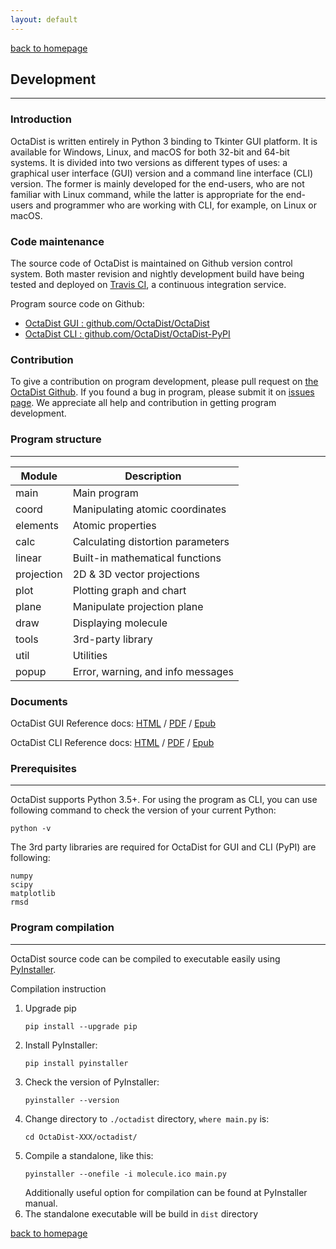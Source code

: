 ```yaml
---
layout: default
---
```

[back to homepage](./)

## Development
***

### Introduction

OctaDist is written entirely in Python 3 binding to Tkinter GUI platform. 
It is available for Windows, Linux, and macOS for both 32-bit and 64-bit systems. 
It is divided into two versions as different types of uses: 
a graphical user interface (GUI) version and a command line interface (CLI) version. 
The former is mainly developed for the end-users, who are not familiar with Linux command, 
while the latter is appropriate for the end-users and programmer who are working with CLI, 
for example, on Linux or macOS. 

### Code maintenance

The source code of OctaDist is maintained on Github version control system. 
Both master revision and nightly development build have being tested and deployed on 
[Travis CI](https://travis-ci.org/), a continuous integration service. 

Program source code on Github: 
- [OctaDist GUI : github.com/OctaDist/OctaDist][Github-GUI-link]
- [OctaDist CLI : github.com/OctaDist/OctaDist-PyPI][Github-CLI-link]

[Github-GUI-link]: https://github.com/OctaDist/OctaDist
[Github-CLI-link]: https://github.com/OctaDist/OctaDist-PyPI

### Contribution

To give a contribution on program development, please pull request on [the OctaDist Github](https://github.com/OctaDist/OctaDist).
If you found a bug in program, please submit it on [issues page](https://github.com/OctaDist/OctaDist/issues). 
We appreciate all help and contribution in getting program development.

### Program structure
***

| Module     | Description       |
| ---------- | ----------------- |
| main       | Main program |
| coord      | Manipulating atomic coordinates |
| elements   | Atomic properties |
| calc       | Calculating distortion parameters |
| linear     | Built-in mathematical functions |
| projection | 2D & 3D vector projections |
| plot       | Plotting graph and chart |
| plane      | Manipulate projection plane |
| draw       | Displaying molecule |
| tools      | 3rd-party library |
| util       | Utilities |
| popup      | Error, warning, and info messages |

### Documents

OctaDist GUI Reference docs: [HTML][GUI-HTML-Link] / [PDF][GUI-PDF-Link] / [Epub][GUI-Epub-Link]

OctaDist CLI Reference docs: [HTML][CLI-HTML-Link] / [PDF][CLI-PDF-Link] / [Epub][CLI-Epub-Link]

[GUI-HTML-Link]: https://octadist.readthedocs.io/en/latest/
[GUI-PDF-Link]: https://readthedocs.org/projects/octadist/downloads/pdf/latest/
[GUI-Epub-Link]: https://readthedocs.org/projects/octadist/downloads/epub/latest/

[CLI-HTML-Link]: https://octadist-pypi.readthedocs.io/en/latest/
[CLI-PDF-Link]: https://readthedocs.org/projects/octadist-pypi/downloads/pdf/latest/
[CLI-Epub-Link]: https://readthedocs.org/projects/octadist-pypi/downloads/epub/latest/

### Prerequisites
***

OctaDist supports Python 3.5+. For using the program as CLI, you can use following command to check the version of your current Python:

```
python -v
```

The 3rd party libraries are required for OctaDist for GUI and CLI (PyPI) are following:

```
numpy
scipy
matplotlib
rmsd
```

### Program compilation
***

OctaDist source code can be compiled to executable easily using [PyInstaller](https://www.pyinstaller.org/).

Compilation instruction
1. Upgrade pip
   ```
   pip install --upgrade pip
   ```
2. Install PyInstaller:
   ```
   pip install pyinstaller
   ```
3. Check the version of PyInstaller:
   ```
   pyinstaller --version
   ```
4. Change directory to `./octadist` directory, `where main.py` is:
   ```
   cd OctaDist-XXX/octadist/
   ```
5. Compile a standalone, like this:
   ```
   pyinstaller --onefile -i molecule.ico main.py
   ```
   Additionally useful option for compilation can be found at PyInstaller manual.
6. The standalone executable will be build in `dist` directory

[back to homepage](./)

